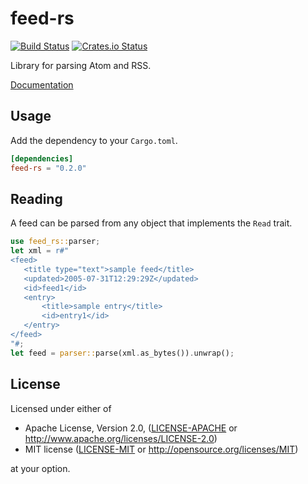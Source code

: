 # feed-rs

[![Build Status](https://travis-ci.org/feed-rs/feed-rs.svg?branch=master)](https://travis-ci.org/feed-rs/feed-rs.svg?branch=master)
[![Crates.io Status](https://img.shields.io/crates/v/feed-rs.svg)](https://crates.io/crates/feed-rs)

Library for parsing Atom and RSS.

[Documentation](https://docs.rs/atom_syndication/)

## Usage

Add the dependency to your `Cargo.toml`.

```toml
[dependencies]
feed-rs = "0.2.0"
```

## Reading

A feed can be parsed from any object that implements the `Read` trait.

```rust
use feed_rs::parser;
let xml = r#"
<feed>
   <title type="text">sample feed</title>
   <updated>2005-07-31T12:29:29Z</updated>
   <id>feed1</id>
   <entry>
       <title>sample entry</title>
       <id>entry1</id>
   </entry>
</feed>
"#;
let feed = parser::parse(xml.as_bytes()).unwrap();
```

## License

Licensed under either of

 * Apache License, Version 2.0, ([LICENSE-APACHE](LICENSE-APACHE) or http://www.apache.org/licenses/LICENSE-2.0)
 * MIT license ([LICENSE-MIT](LICENSE-MIT) or http://opensource.org/licenses/MIT)

at your option.
